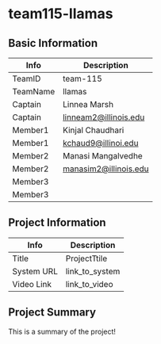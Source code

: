 # team115-llamas

## Basic Information
| Info  | Description |
| ------------- | ------------- |
| TeamID | team-115  |
| TeamName  | llamas  |
| Captain  | Linnea Marsh  |
| Captain  | linneam2@illinois.edu |
| Member1  | Kinjal Chaudhari  |
| Member1  | kchaud9@illinoi.edu  |
| Member2  | Manasi Mangalvedhe  |
| Member2  | manasim2@illinois.edu  |
| Member3  |   |
| Member3  |   |

## Project Information

| Info  | Description |
| ------------- | ------------- |
| Title  | ProjectTtile  |
| System URL  | link_to_system  |
| Video Link  | link_to_video |

## Project Summary 

This is a summary of the project!
